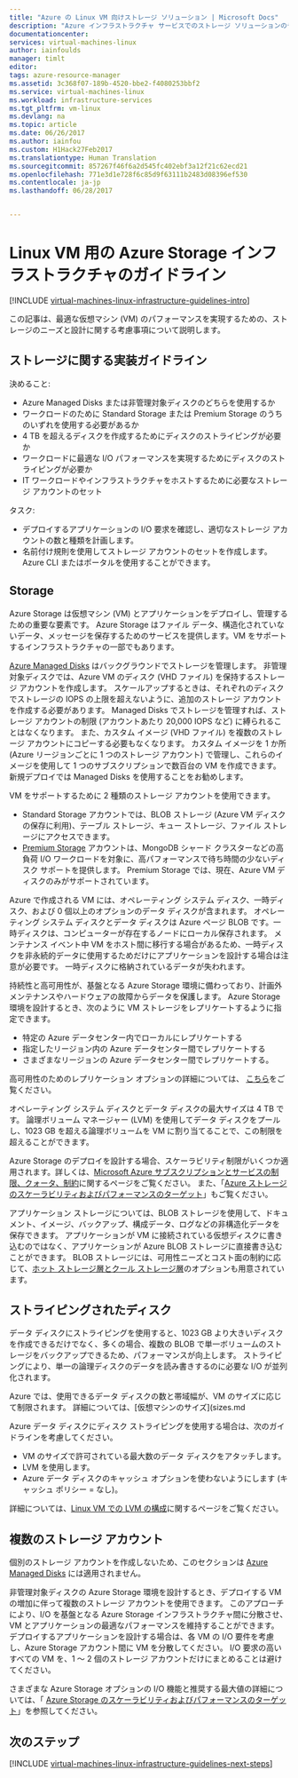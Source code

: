 ```yaml
---
title: "Azure の Linux VM 向けストレージ ソリューション | Microsoft Docs"
description: "Azure インフラストラクチャ サービスでのストレージ ソリューションのデプロイに関する主要な設計と実装のガイドラインについて説明します。"
documentationcenter: 
services: virtual-machines-linux
author: iainfoulds
manager: timlt
editor: 
tags: azure-resource-manager
ms.assetid: 3c368f07-189b-4520-bbe2-f4080253bbf2
ms.service: virtual-machines-linux
ms.workload: infrastructure-services
ms.tgt_pltfrm: vm-linux
ms.devlang: na
ms.topic: article
ms.date: 06/26/2017
ms.author: iainfou
ms.custom: H1Hack27Feb2017
ms.translationtype: Human Translation
ms.sourcegitcommit: 857267f46f6a2d545fc402ebf3a12f21c62ecd21
ms.openlocfilehash: 771e3d1e728f6c85d9f63111b2483d08396ef530
ms.contentlocale: ja-jp
ms.lasthandoff: 06/28/2017


---
```

# Linux VM 用の Azure Storage インフラストラクチャのガイドライン
<a id="azure-storage-infrastructure-guidelines-for-linux-vms" class="xliff"></a>

[!INCLUDE [virtual-machines-linux-infrastructure-guidelines-intro](../../../includes/virtual-machines-linux-infrastructure-guidelines-intro.md)]

この記事は、最適な仮想マシン (VM) のパフォーマンスを実現するための、ストレージのニーズと設計に関する考慮事項について説明します。

## ストレージに関する実装ガイドライン
<a id="implementation-guidelines-for-storage" class="xliff"></a>
決めること:

* Azure Managed Disks または非管理対象ディスクのどちらを使用するか
* ワークロードのために Standard Storage または Premium Storage のうちのいずれを使用する必要があるか
* 4 TB を超えるディスクを作成するためにディスクのストライピングが必要か
* ワークロードに最適な I/O パフォーマンスを実現するためにディスクのストライピングが必要か
* IT ワークロードやインフラストラクチャをホストするために必要なストレージ アカウントのセット

タスク:

* デプロイするアプリケーションの I/O 要求を確認し、適切なストレージ アカウントの数と種類を計画します。
* 名前付け規則を使用してストレージ アカウントのセットを作成します。 Azure CLI またはポータルを使用することができます。

## Storage
<a id="storage" class="xliff"></a>
Azure Storage は仮想マシン (VM) とアプリケーションをデプロイし、管理するための重要な要素です。 Azure Storage はファイル データ、構造化されていないデータ、メッセージを保存するためのサービスを提供します。VM をサポートするインフラストラクチャの一部でもあります。

[Azure Managed Disks](../../storage/storage-managed-disks-overview.md) はバックグラウンドでストレージを管理します。 非管理対象ディスクでは、Azure VM のディスク (VHD ファイル) を保持するストレージ アカウントを作成します。 スケールアップするときは、それぞれのディスクでストレージの IOPS の上限を超えないように、追加のストレージ アカウントを作成する必要があります。 Managed Disks でストレージを管理すれば、ストレージ アカウントの制限 (アカウントあたり 20,000 IOPS など) に縛られることはなくなります。 また、カスタム イメージ (VHD ファイル) を複数のストレージ アカウントにコピーする必要もなくなります。 カスタム イメージを 1 か所 (Azure リージョンごとに 1 つのストレージ アカウント) で管理し、これらのイメージを使用して 1 つのサブスクリプションで数百台の VM を作成できます。 新規デプロイでは Managed Disks を使用することをお勧めします。

VM をサポートするために 2 種類のストレージ アカウントを使用できます。

* Standard Storage アカウントでは、BLOB ストレージ (Azure VM ディスクの保存に利用)、テーブル ストレージ、キュー ストレージ、ファイル ストレージにアクセスできます。
* [Premium Storage](../../storage/storage-premium-storage.md) アカウントは、MongoDB シャード クラスターなどの高負荷 I/O ワークロードを対象に、高パフォーマンスで待ち時間の少ないディスク サポートを提供します。 Premium Storage では、現在、Azure VM ディスクのみがサポートされています。

Azure で作成される VM には、オペレーティング システム ディスク、一時ディスク、および 0 個以上のオプションのデータ ディスクが含まれます。 オペレーティング システム ディスクとデータ ディスクは Azure ページ BLOB です。一時ディスクは、コンピューターが存在するノードにローカル保存されます。 メンテナンス イベント中 VM をホスト間に移行する場合があるため、一時ディスクを非永続的データに使用するためだけにアプリケーションを設計する場合は注意が必要です。 一時ディスクに格納されているデータが失われます。

持続性と高可用性が、基盤となる Azure Storage 環境に備わっており、計画外メンテナンスやハードウェアの故障からデータを保護します。 Azure Storage 環境を設計するとき、次のように VM ストレージをレプリケートするように指定できます。

* 特定の Azure データセンター内でローカルにレプリケートする
* 指定したリージョン内の Azure データセンター間でレプリケートする
* さまざまなリージョンの Azure データセンター間でレプリケートする。

高可用性のためのレプリケーション オプションの詳細については、 [こちら](../../storage/storage-introduction.md#replication-for-durability-and-high-availability)をご覧ください。

オペレーティング システム ディスクとデータ ディスクの最大サイズは 4 TB です。 論理ボリューム マネージャー (LVM) を使用してデータ ディスクをプールし、1023 GB を超える論理ボリュームを VM に割り当てることで、この制限を超えることができます。

Azure Storage のデプロイを設計する場合、スケーラビリティ制限がいくつか適用されます。詳しくは、[Microsoft Azure サブスクリプションとサービスの制限、クォータ、制約](../../azure-subscription-service-limits.md#storage-limits)に関するページをご覧ください。 また、「[Azure ストレージのスケーラビリティおよびパフォーマンスのターゲット](../../storage/storage-scalability-targets.md)」もご覧ください。

アプリケーション ストレージについては、BLOB ストレージを使用して、ドキュメント、イメージ、バックアップ、構成データ、ログなどの非構造化データを 保存できます。 アプリケーションが VM に接続されている仮想ディスクに書き込むのではなく、アプリケーションが Azure BLOB ストレージに直接書き込むことができます。 BLOB ストレージには、可用性ニーズとコスト面の制約に応じて、[ホット ストレージ層とクール ストレージ層](../../storage/storage-blob-storage-tiers.md)のオプションも用意されています。

## ストライピングされたディスク
<a id="striped-disks" class="xliff"></a>
データ ディスクにストライピングを使用すると、1023 GB より大きいディスクを作成できるだけでなく、多くの場合、複数の BLOB で単一ボリュームのストレージをバックアップできるため、パフォーマンスが向上します。 ストライピングにより、単一の論理ディスクのデータを読み書きするのに必要な I/O が並列化されます。

Azure では、使用できるデータ ディスクの数と帯域幅が、VM のサイズに応じて制限されます。 詳細については、[仮想マシンのサイズ](sizes.md

Azure データ ディスクにディスク ストライピングを使用する場合は、次のガイドラインを考慮してください。

* VM のサイズで許可されている最大数のデータ ディスクをアタッチします。
* LVM を使用します。
* Azure データ ディスクのキャッシュ オプションを使わないようにします (キャッシュ ポリシー = なし)。

詳細については、[Linux VM での LVM の構成](configure-lvm.md)に関するページをご覧ください。

## 複数のストレージ アカウント
<a id="multiple-storage-accounts" class="xliff"></a>
個別のストレージ アカウントを作成しないため、このセクションは [Azure Managed Disks](../../storage/storage-managed-disks-overview.md?toc=%2fazure%2fvirtual-machines%2flinux%2ftoc.json) には適用されません。 

非管理対象ディスクの Azure Storage 環境を設計するとき、デプロイする VM の増加に伴って複数のストレージ アカウントを使用できます。 このアプローチにより、I/O を基盤となる Azure Storage インフラストラクチャ間に分散させ、VM とアプリケーションの最適なパフォーマンスを維持することができます。 デプロイするアプリケーションを設計する場合は、各 VM の I/O 要件を考慮し、Azure Storage アカウント間に VM を分散してください。 I/O 要求の高いすべての VM を、1 ～ 2 個のストレージ アカウントだけにまとめることは避けてください。

さまざまな Azure Storage オプションの I/O 機能と推奨する最大値の詳細については、「 [Azure Storage のスケーラビリティおよびパフォーマンスのターゲット](../../storage/storage-scalability-targets.md)」を参照してください。

## 次のステップ
<a id="next-steps" class="xliff"></a>
[!INCLUDE [virtual-machines-linux-infrastructure-guidelines-next-steps](../../../includes/virtual-machines-linux-infrastructure-guidelines-next-steps.md)]


